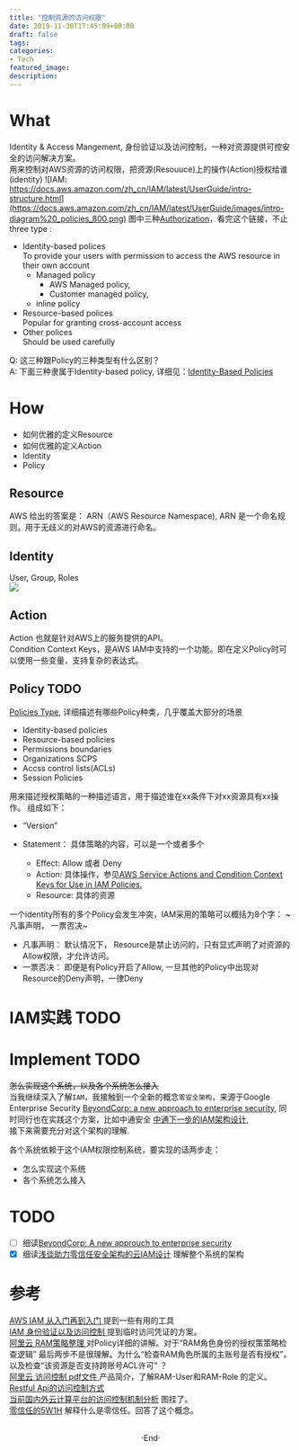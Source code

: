 ```yaml
---
title: "控制资源的访问权限"
date: 2019-11-30T17:45:09+08:00
draft: false
tags: 
categories: 
- Tech
featured_image: 
description: 
--- 
```


# What 
Identity & Access Mangement, 身份验证以及访问控制，一种对资源提供可控安全的访问解决方案。  
用来控制对AWS资源的访问权限，把资源(Resouuce)上的操作(Action)授权给谁(identity)
![IAM: https://docs.aws.amazon.com/zh_cn/IAM/latest/UserGuide/intro-structure.html](https://docs.aws.amazon.com/zh_cn/IAM/latest/UserGuide/images/intro-diagram%20_policies_800.png) 
图中三种[Authorization](https://docs.aws.amazon.com/IAM/latest/UserGuide/access_policies.html)，看完这个链接，不止three type :  

- Identity-based polices   
    To provide your users with permission to access the AWS resource in their own account   
    - Managed policy
      - AWS Managed policy, 
      - Customer managed policy, 
    - inline policy   
- Resource-based polices  
    Popular for granting cross-account access   
- Other polices  
    Should be used carefully

Q: 这三种跟Policy的三种类型有什么区别？  
A: 下面三种隶属于Identity-based policy, 详细见：[Identity-Based Policies](https://docs.aws.amazon.com/IAM/latest/UserGuide/access_policies.html)   
# How 

- 如何优雅的定义Resource
- 如何优雅的定义Action
- Identity
- Policy

## Resource 
AWS 给出的答案是： ARN（AWS Resource Namespace), ARN 是一个命名规则，用于无歧义的对AWS的资源进行命名。 

## Identity 
User, Group, Roles  
![](https://hyvi.github.io/blog-images/20191130/IAM-Identity.webp)  

## Action 
Action 也就是针对AWS上的服务提供的API。   
Condition Context Keys，是AWS IAM中支持的一个功能。即在定义Policy时可以使用一些变量，支持复杂的表达式。   

## Policy  TODO
[Policies Type](https://docs.aws.amazon.com/IAM/latest/UserGuide/access_policies.html), 详细描述有哪些Policy种类，几乎覆盖大部分的场景   
- Identity-based policies  
- Resource-based policies  
- Permissions boundaries  
- Organizations SCPS  
- Accss control lists(ACLs)  
- Session Policies   

用来描述授权策略的一种描述语言，用于描述谁在xx条件下对xx资源具有xx操作。  组成如下： 

- “Version” 
- Statement： 具体策略的内容，可以是一个或者多个

  - Effect: Allow 或者 Deny
  - Action: 具体操作，参见[AWS Service Actions and Condition Context Keys for Use in IAM Policies.](http://docs.aws.amazon.com/IAM/latest/UserGuide/reference_policies_actionsconditions.html)   
  - Resource: 具体的资源


一个identity所有的多个Policy会发生冲突，IAM采用的策略可以概括为8个字： ~凡事声明， 一票否决~  

- 凡事声明： 默认情况下， Resource是禁止访问的，只有显式声明了对资源的Allow权限，才允许访问。 
- 一票否决： 即便是有Policy开启了Allow, 一旦其他的Policy中出现对Resource的Deny声明，一律Deny   

# IAM实践 TODO

# Implement  TODO
~~怎么实现这个系统，以及各个系统怎么接入~~  
当我继续深入了解`IAM`，我接触到一个全新的概念`零安全架构`，来源于Google Enterprise Security [BeyondCorp: a new approach to enterprise security](https://cloud.google.com/beyondcorp/#researchPapers),  同时同行也在实践这个方案，比如中通安全 [中通下一步的IAM架构设计](https://www.secrss.com/articles/6752),  
接下来需要充分对这个架构的理解.

各个系统依赖于这个IAM权限控制系统，要实现的话两步走：   

- 怎么实现这个系统
- 各个系统怎么接入  


# TODO 

- [ ] 细读[BeyondCorp: A new approuch to enterprise security](https://cloud.google.com/beyondcorp/)  
- [x] 细读[浅谈助力零信任安全架构的云IAM设计](https://www.secrss.com/articles/6752) 理解整个系统的架构

# 参考 
[ AWS IAM 从入门再到入门 ](https://www.jianshu.com/p/f59745ae7fad)  提到一些有用的工具    
[ IAM 身份验证以及访问控制 ](https://segmentfault.com/a/1190000013437169)  提到临时访问凭证的方案。  
[ 阿里云 RAM策略整理 ](https://yq.aliyun.com/articles/67180) 对Policy详细的讲解。对于“RAM角色身份的授权策策略检查逻辑” 最后两步不是很理解。为什么“检查RAM角色所属的主账号是否有授权”， 以及检查“该资源是否支持跨账号ACL许可” ？   
[ 阿里云 访问控制 pdf文件 ](http://docs-aliyun.cn-hangzhou.oss.aliyun-inc.com/pdf/ram-intro-cn-zh-2016-09-26.pdf) 产品简介，了解RAM-User和RAM-Role 的定义。  
[ Restful Api的访问控制方式](https://blog.csdn.net/bob_dadoudou/article/details/24718653?utm_source=tuicool&utm_medium=referral)   
[ 当前国内外云计算平台的访问控制机制分析](https://www.geek-share.com/detail/2664431666.html)   图挂了。    
[零信任的5W1H](https://www.aqniu.com/learn/37733.html) 解释什么是零信任。回答了这个概念。  

<br>

<center>  ·End·  </center>
